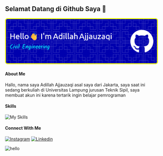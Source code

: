 ## Selamat Datang di Github Saya 👋

![Adillah Ajjjauzaqi](img/github-header-image.png)

<!--
**Dills28/Dills28** is a ✨ _special_ ✨ repository because its `README.md` (this file) appears on your GitHub profile.

Here are some ideas to get you started:

- 🔭 I’m currently working on ...
- 🌱 I’m currently learning ...
- 👯 I’m looking to collaborate on ...
- 🤔 I’m looking for help with ...
- 💬 Ask me about ...
- 📫 How to reach me: ...
- 😄 Pronouns: ...
- ⚡ Fun fact: ...
-->
#### About Me
Hallo, nama saya Adillah Ajjauzaqi asal saya dari Jakarta, saya saat ini sedang berkuliah di Universitas Lampung jurusan Teknik Sipil, saya membuat akun ini karena tertarik ingin belajar pemrograman 

#### Skills
![My Skills](https://skillicons.dev/icons?i=sketchup,autocad,photoshop,html,css,js,py&theme=light)

#### Connect With Me
[![Instagram](https://img.shields.io/badge/Instagram-E4405F?style=for-the-badge&logo=instagram&logoColor=white)](https://instagram.com/adillah_ajjauzaqi) [![Linkedin](https://img.shields.io/badge/LinkedIn-0077B5?style=for-the-badge&logo=linkedin&logoColor=white)](https://www.linkedin.com/in/adillah-ajjauzaqi-14978617b/)

![hello](https://media4.giphy.com/media/v1.Y2lkPTc5MGI3NjExZ3ZocXdsdTQ0aDJiaXN1NDU4d2V6aHp0MDc0eXdqZmlsbGJuanJuYSZlcD12MV9pbnRlcm5hbF9naWZfYnlfaWQmY3Q9Zw/Cmr1OMJ2FN0B2/giphy.gif)